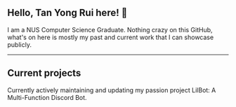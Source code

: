 ## Hello, Tan Yong Rui here! 👋
I am a NUS Computer Science Graduate. Nothing crazy on this GitHub, what's on here is mostly my past and current work that I can showcase publicly.

---
## Current projects
Currently actively maintaining and updating my passion project LilBot: A Multi-Function Discord Bot.


<!--
**Fenway17/Fenway17** is a ✨ _special_ ✨ repository because its `README.md` (this file) appears on your GitHub profile.

Here are some ideas to get you started:

- 🔭 I’m currently working on ...
- 🌱 I’m currently learning ...
- 👯 I’m looking to collaborate on ...
- 🤔 I’m looking for help with ...
- 💬 Ask me about ...
- 📫 How to reach me: ...
- 😄 Pronouns: ...
- ⚡ Fun fact: ...
-->
